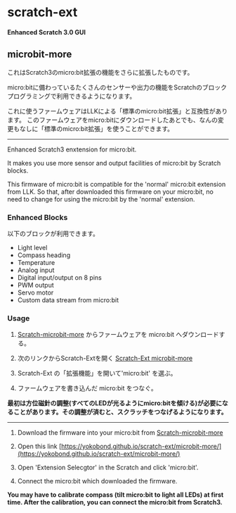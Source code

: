 # scratch-ext
#### Enhanced Scratch 3.0 GUI


## microbit-more


これはScratch3のmicro:bit拡張の機能をさらに拡張したものです。

micro:bitに備わっているたくさんのセンサーや出力の機能をScratchのブロックプログラミングで利用できるようになります。

これに使うファームウェアはLLKによる「標準のmicro:bit拡張」と互換性があります。
このファームウェアをmicro:bitにダウンロードしたあとでも、なんの変更もなしに「標準のmicro:bit拡張」を使うことができます。


----

Enhanced Scratch3 enxtension for micro:bit. 

It makes you use more sensor and output facilities of micro:bit by Scratch blocks.

This firmware of micro:bit is compatible for the 'normal' micro:bit extension from LLK. So that, after downloaded this firmware on your micro:bit, no need to change for using the micro:bit by the 'normal' extension. 

### Enhanced Blocks

以下のブロックが利用できます。

- Light level
- Compass heading
- Temperature
- Analog input
- Digital input/output on 8 pins 
- PWM output
- Servo motor
- Custom data stream from micro:bit

### Usage

1. [Scratch-microbit-more](https://makecode.microbit.org/_1aAHs65sHcvo) からファームウェアを micro:bit へダウンロードする。 

2. 次のリンクからScratch-Extを開く [Scratch-Ext microbit-more](https://yokobond.github.io/scratch-ext/microbit-more/)

3. Scratch-Ext の「拡張機能」を開いて'micro:bit' を選ぶ。

4. ファームウェアを書き込んだ micro:bit をつなぐ。

**最初は方位磁針の調整(すべてのLEDが光るようにmicro:bitを傾ける)が必要になることがあります。その調整が済むと、スクラッチをつなげるようになります。**

----

1. Download the firmware into your micro:bit from 
[Scratch-microbit-more](https://makecode.microbit.org/_1aAHs65sHcvo)

2. Open this link [https://yokobond.github.io/scratch-ext/microbit-more/](https://yokobond.github.io/scratch-ext/microbit-more/) 

3. Open 'Extension Selecgtor' in the Scratch and click 'micro:bit'.

4. Connect the micro:bit which downloaded the firmware.

**You may have to calibrate compass (tilt micro:bit to light all LEDs) at first time. After the calibration, you can connect the micro:bit from Scratch3.**
